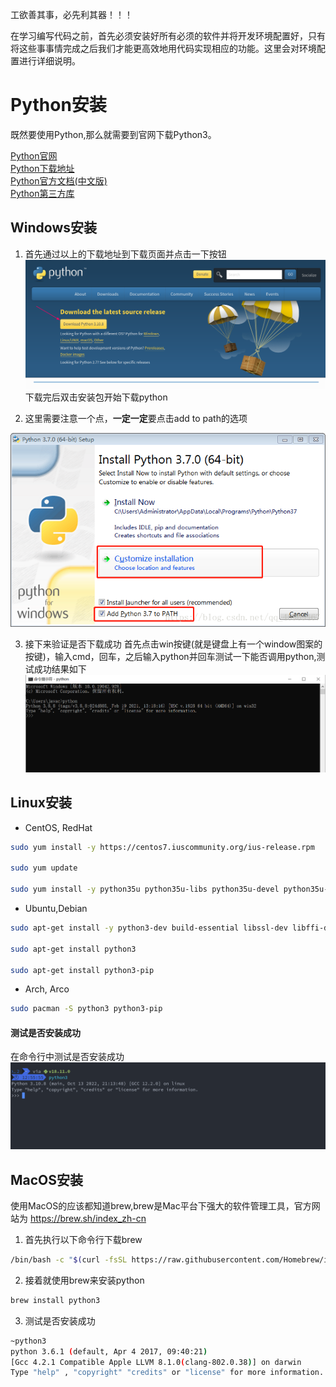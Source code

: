 工欲善其事，必先利其器！！！

在学习编写代码之前，首先必须安装好所有必须的软件并将开发环境配置好，只有将这些事事情完成之后我们才能更高效地用代码实现相应的功能。这里会对环境配置进行详细说明。

# Python安装
既然要使用Python,那么就需要到官网下载Python3。

[Python官网](https://www.python.org/) <br>
[Python下载地址](https://www.python.org/downloads/) <br>
[Python官方文档(中文版)](https://docs.python.org/zh-cn/3/) <br>
[Python第三方库](https://pypi.org/)

<!-- tabs:start -->

## **Windows安装**
1. 首先通过以上的下载地址到下载页面并点击一下按钮
![](../_media/python_page.png)
下载完后双击安装包开始下载python

2. 这里需要注意一个点，**一定一定**要点击add to path的选项

![](../_media/python_add_path.png)

3. 接下来验证是否下载成功
首先点击win按键(就是键盘上有一个window图案的按键)，输入cmd，回车，之后输入python并回车测试一下能否调用python,测试成功结果如下
![](../_media/cmd.png)


## **Linux安装**
- CentOS, RedHat

```bash
sudo yum install -y https://centos7.iuscommunity.org/ius-release.rpm

sudo yum update

sudo yum install -y python35u python35u-libs python35u-devel python35u-pip
```

- Ubuntu,Debian

```bash
sudo apt-get install -y python3-dev build-essential libssl-dev libffi-dev libxml2 libxml2-dev libxslt1-dev zlib1g-dev libcurl4-openssl-dev

sudo apt-get install python3 

sudo apt-get install python3-pip
```

- Arch, Arco

```bash
sudo pacman -S python3 python3-pip
```

#### 测试是否安装成功
在命令行中测试是否安装成功
![](../_media/python_linux_test.png)


## **MacOS安装**
使用MacOS的应该都知道brew,brew是Mac平台下强大的软件管理工具，官方网站为 https://brew.sh/index_zh-cn

1. 首先执行以下命令行下载brew
```bash
/bin/bash -c "$(curl -fsSL https://raw.githubusercontent.com/Homebrew/install/master/install.sh)"
```

2. 接着就使用brew来安装python
```bash
brew install python3
```

3. 测试是否安装成功
```bash
~python3
python 3.6.1 (default, Apr 4 2017, 09:40:21)
[Gcc 4.2.1 Compatible Apple LLVM 8.1.0(clang-802.0.38)] on darwin
Type "help" , "copyright" "credits" or "license" for more information.
```
<!-- tabs:end -->